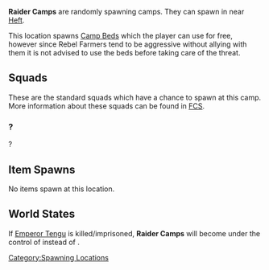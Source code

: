 **Raider Camps** are randomly spawning camps. They can spawn in near
[Heft](Heft.md "wikilink").

This location spawns [Camp Beds](Camp_Bed.md "wikilink") which the player
can use for free, however since Rebel Farmers tend to be aggressive
without allying with them it is not advised to use the beds before
taking care of the threat.

## Squads

These are the standard squads which have a chance to spawn at this camp.
More information about these squads can be found in
[FCS](Forgotten_Construction_Set.md "wikilink").

### ?

?

## Item Spawns

No items spawn at this location.

## World States

If [Emperor Tengu](Emperor_Tengu.md "wikilink") is killed/imprisoned,
**Raider Camps** will become under the control of [](03%20-%20Projects%20&%20Wikis/Kenshi/Kenshi%20Wiki/Kenshi%20Wiki%20Template/Rebel_Swordsmen.md) instead of [](Rebel_Farmers.md).

[Category:Spawning Locations](Category:Spawning_Locations "wikilink")